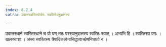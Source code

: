 ```yaml
---
index: 8.2.4
sutra: उदात्तस्वरितयोर्यणः स्वरितोऽनुदात्तस्य

---
```

 उदात्तस्थाने स्वरितस्थाने च यो यण् ततः परस्यानुदात्तस्य स्वरितः स्यात् । अभ्यभि हि । स्वरितस्य यणः । खलप्व्याशा । अस्य स्वरितस्य त्रैपादिकत्वेनासिद्धत्वाच्छेषनिघातो न ।